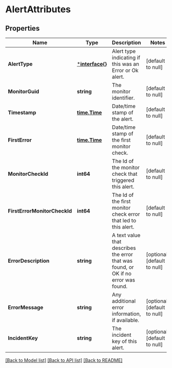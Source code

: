 # AlertAttributes

## Properties
Name | Type | Description | Notes
------------ | ------------- | ------------- | -------------
**AlertType** | [***interface{}**](interface{}.md) | Alert type indicating if this was an Error or Ok alert. | [default to null]
**MonitorGuid** | **string** | The monitor identifier. | [default to null]
**Timestamp** | [**time.Time**](time.Time.md) | Date/time stamp of the alert. | [default to null]
**FirstError** | [**time.Time**](time.Time.md) | Date/time stamp of the first monitor check. | [default to null]
**MonitorCheckId** | **int64** | The Id of the monitor check that triggered this alert. | [default to null]
**FirstErrorMonitorCheckId** | **int64** | The Id of the first monitor check error that led to this alert. | [default to null]
**ErrorDescription** | **string** | A text value that describes the error that was found, or OK if no error was found. | [optional] [default to null]
**ErrorMessage** | **string** | Any additional error information, if available. | [optional] [default to null]
**IncidentKey** | **string** | The incident key of this alert. | [optional] [default to null]

[[Back to Model list]](../README.md#documentation-for-models) [[Back to API list]](../README.md#documentation-for-api-endpoints) [[Back to README]](../README.md)


